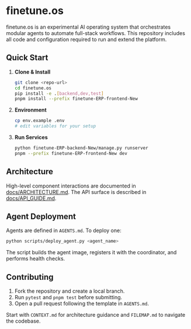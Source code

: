 # finetune.os

finetune.os is an experimental AI operating system that orchestrates modular agents to automate full-stack workflows. This repository includes all code and configuration required to run and extend the platform.

## Quick Start

1. **Clone & Install**
   ```bash
   git clone <repo-url>
   cd finetune.os
   pip install -e .[backend,dev,test]
   pnpm install --prefix finetune-ERP-frontend-New
   ```
2. **Environment**
   ```bash
   cp env.example .env
   # edit variables for your setup
   ```
3. **Run Services**
   ```bash
   python finetune-ERP-backend-New/manage.py runserver
   pnpm --prefix finetune-ERP-frontend-New dev
   ```

## Architecture

High-level component interactions are documented in [docs/ARCHITECTURE.md](docs/ARCHITECTURE.md). The API surface is described in [docs/API_GUIDE.md](docs/API_GUIDE.md).

## Agent Deployment

Agents are defined in `AGENTS.md`. To deploy one:

```bash
python scripts/deploy_agent.py <agent_name>
```

The script builds the agent image, registers it with the coordinator, and performs health checks.

## Contributing

1. Fork the repository and create a local branch.
2. Run `pytest` and `pnpm test` before submitting.
3. Open a pull request following the template in `AGENTS.md`.

Start with `CONTEXT.md` for architecture guidance and `FILEMAP.md` to navigate the codebase.

